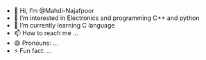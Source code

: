 - 👋 Hi, I’m @Mahdi-Najafpoor
- 👀 I’m interested in Electronics and programming C++ and python 
- 🌱 I’m currently learning C language 
- 📫 How to reach me ...
- 😄 Pronouns: ...
- ⚡ Fun fact: ...

<!---
Mahdi-Najafpoor/Mahdi-Najafpoor is a ✨ special ✨ repository because its `README.md` (this file) appears on your GitHub profile.
You can click the Preview link to take a look at your changes.
--->
